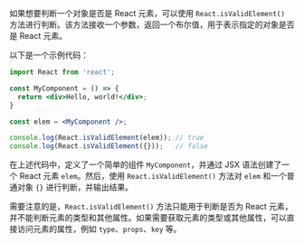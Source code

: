 如果想要判断一个对象是否是 React 元素，可以使用 `React.isValidElement()` 方法进行判断。该方法接收一个参数，返回一个布尔值，用于表示指定的对象是否是 React 元素。

以下是一个示例代码：

```jsx
import React from 'react';

const MyComponent = () => {
  return <div>Hello, world!</div>;
}

const elem = <MyComponent />;

console.log(React.isValidElement(elem)); // true
console.log(React.isValidElement({}));   // false
```

在上述代码中，定义了一个简单的组件 `MyComponent`，并通过 JSX 语法创建了一个 React 元素 `elem`。然后，使用 `React.isValidElement()` 方法对 `elem` 和一个普通对象 `{}` 进行判断，并输出结果。

需要注意的是，`React.isValidElement()` 方法只能用于判断是否为 React 元素，并不能判断元素的类型和其他属性。如果需要获取元素的类型或其他属性，可以直接访问元素的属性，例如 `type`、`props`、`key` 等。